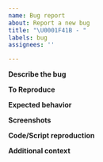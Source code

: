 ```yaml
---
name: Bug report
about: Report a new bug
title: "\U0001F41B - "
labels: bug
assignees: ''

---
```


**Describe the bug**
<!-- A clear and concise description of what the bug is. -->

**To Reproduce**

<!-- Example: 

Steps to reproduce the behavior:

1. Go to '...'
2. Click on '....'
3. Scroll down to '....'
4. See error
-->

**Expected behavior**

<!-- A clear and concise description of what you expected to happen. -->

**Screenshots**

<!-- If applicable, add screenshots to help explain your problem. -->

**Code/Script reproduction**

<!-- Add any CURL or unit test details here to help speed up the debugging process. -->

**Additional context**

<!-- Add any other context about the problem here. -->
